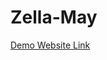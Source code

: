 # Zella-May



<a href="https://htmlpreview.github.io/?https://github.com/Arnoldj2/Zella-May/blob/main/index.html" target="_blank">Demo Website Link</a>